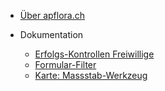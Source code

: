 * [Über apflora.ch](README.md)

* Dokumentation
  * [Erfolgs-Kontrollen Freiwillige](./docs/ekf.md)
  * [Formular-Filter](./docs/filter.md)
  * [Karte: Massstab-Werkzeug](./docs/mapScaleControl.md)